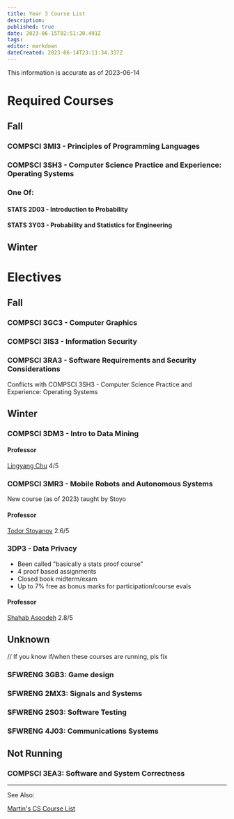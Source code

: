 ```yaml
---
title: Year 3 Course List
description: 
published: true
date: 2023-06-15T02:51:20.491Z
tags: 
editor: markdown
dateCreated: 2023-06-14T23:11:34.337Z
---
```


This information is accurate as of 2023-06-14

# Required Courses
## Fall
### COMPSCI 3MI3 - Principles of Programming Languages

### COMPSCI 3SH3 - Computer Science Practice and Experience: Operating Systems

### One Of:
#### STATS 2D03 - Introduction to Probability

#### STATS 3Y03 - Probability and Statistics for Engineering

## Winter

# Electives
## Fall
### COMPSCI 3GC3 - Computer Graphics

### COMPSCI 3IS3 - Information Security

### COMPSCI 3RA3 - Software Requirements and Security Considerations
Conflicts with COMPSCI 3SH3 - Computer Science Practice and Experience: Operating Systems

## Winter
### COMPSCI 3DM3 - Intro to Data Mining
#### Professor
[Lingyang Chu](/professors/lingyang-chu)
4/5

### COMPSCI 3MR3 - Mobile Robots and Autonomous Systems
New course (as of 2023) taught by Stoyo

#### Professor
[Todor Stoyanov](/professors/todor-stoyanov)
2.6/5

### 3DP3 - Data Privacy
- Been called "basically a stats proof course"
- 4 proof based assignments
- Closed book midterm/exam
- Up to 7% free as bonus marks for participation/course evals

#### Professor
[Shahab Asoodeh](/professors/shahab-asoodeh)
2.8/5

## Unknown
// If you know if/when these courses are running, pls fix

### SFWRENG 3GB3: Game design

### SFWRENG 2MX3: Signals and Systems

### SFWRENG 2S03: Software Testing

### SFWRENG 4J03: Communications Systems

## Not Running

### COMPSCI 3EA3: Software and System Correctness

---


See Also:

[Martin's CS Course List](https://docs.google.com/spreadsheets/d/1VupEzqyxXsUQ3iYPi5JaEXI7KYYdY0jHCWrsGPcSgd4/edit?usp=sharing)